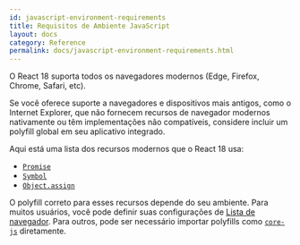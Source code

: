 ```yaml
---
id: javascript-environment-requirements
title: Requisitos de Ambiente JavaScript
layout: docs
category: Reference
permalink: docs/javascript-environment-requirements.html
---
```


O React 18 suporta todos os navegadores modernos (Edge, Firefox, Chrome, Safari, etc).

Se você oferece suporte a navegadores e dispositivos mais antigos, como o Internet Explorer, que não fornecem recursos de navegador modernos nativamente ou têm implementações não compatíveis, considere incluir um polyfill global em seu aplicativo integrado.

Aqui está uma lista dos recursos modernos que o React 18 usa:
- [`Promise`](https://developer.mozilla.org/en-US/docs/Web/JavaScript/Reference/Global_Objects/Promise)
- [`Symbol`](https://developer.mozilla.org/en-US/docs/Web/JavaScript/Reference/Global_Objects/Symbol)
- [`Object.assign`](https://developer.mozilla.org/en-US/docs/Web/JavaScript/Reference/Global_Objects/Object/assign)

O polyfill correto para esses recursos depende do seu ambiente. Para muitos usuários, você pode definir suas configurações de [Lista de navegador](https://github.com/browserslist/browserslist). Para outros, pode ser necessário importar polyfills como [`core-js`](https://github.com/zloirock/core-js) diretamente.
